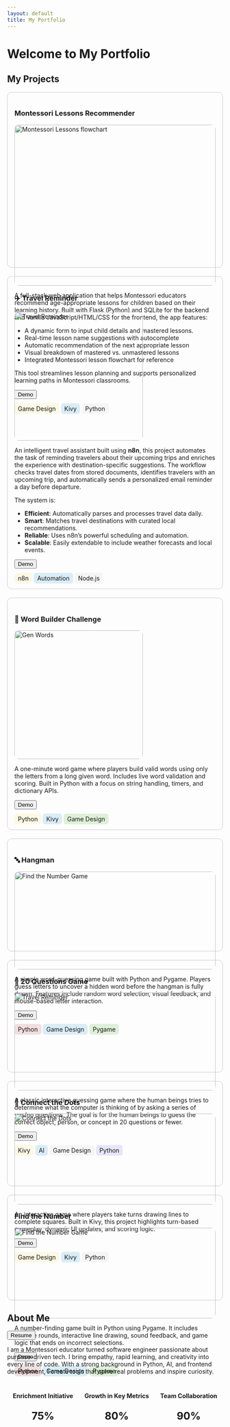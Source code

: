 ```yaml
---
layout: default
title: My Portfolio
---
```


# Welcome to My Portfolio

## My Projects

<div style="display: grid; grid-template-columns: repeat(auto-fit, minmax(300px, 1fr)); gap: 20px;">


 <!-- Another Project Card -->
  <div style="border: 1px solid #ccc; border-radius: 10px; padding: 16px;">
    <h3>Montessori Lessons Recommender</h3>
    <img src="MontessoriLessons.png" alt="Montessori Lessons flowchart" style="width: 100%; border-radius: 10px;">
    <p>A full-stack web application that helps Montessori educators recommend age-appropriate lessons for children based on their learning history. Built with Flask (Python) and SQLite for the backend and vanilla JavaScript/HTML/CSS for the frontend, the app features:</p>
    <ul>
      <li>A dynamic form to input child details and mastered lessons.</li>
      <li>Real-time lesson name suggestions with autocomplete</li>
      <li>Automatic recommendation of the next appropriate lesson</li>
      <li>Visual breakdown of mastered vs. unmastered lessons</li>
      <li>Integrated Montessori lesson flowchart for reference</li>
    </ul>
    <p>This tool streamlines lesson planning and supports personalized learning paths in Montessori classrooms.</p>
    <p>
      <button onclick="document.getElementById('demo1').style.display='block'">Demo</button>
    </p>
    <div id="demo1" style="display:none;">
      <video width="100%" height="auto" controls muted autoplay>
        <source src="MontessoriLessonsDemo.mov" type="video/mp4">
        Your browser does not support the video tag.
      </video>
    </div>
    <div style="margin-top: 8px;">
      <span style="background: #fcf8e3; padding: 4px 8px; border-radius: 6px;">Game Design</span>
      <span style="background: #d9edf7; padding: 4px 8px; border-radius: 6px;">Kivy</span>
      <span style="background: #f5f5f5; padding: 4px 8px; border-radius: 6px;">Python</span>
    </div>
  </div>


  
  <!-- Another Project Card -->
  <div style="border: 1px solid #ccc; border-radius: 10px; padding: 16px;">
    <h3>✈️ Travel Reminder</h3>
    <img src="TravelReminder.png" alt="Travel Reminder" width="300" style="border-radius: 10px;">
    <p>An intelligent travel assistant built using <strong>n8n</strong>, this project automates the task of reminding travelers about their upcoming trips and enriches the experience with destination-specific suggestions. The workflow checks travel dates from stored documents, identifies travelers with an upcoming trip, and automatically sends a personalized email reminder a day before departure.</p>
    <p>The system is:</p>
    <ul>
      <li><strong>Efficient</strong>: Automatically parses and processes travel data daily.</li>
      <li><strong>Smart</strong>: Matches travel destinations with curated local recommendations.</li>
      <li><strong>Reliable</strong>: Uses n8n’s powerful scheduling and automation.</li>
      <li><strong>Scalable</strong>: Easily extendable to include weather forecasts and local events.</li>
    </ul>
    <p>
      <button onclick="document.getElementById('demo8').style.display='block'">Demo</button>
    </p>
    <div id="demo8" style="display:none;">
      <video width="100%" height="auto" controls muted autoplay>
        <source src="DemoTravelReminder.mov" type="video/mp4">
        Your browser does not support the video tag.
      </video>
    </div>
    <div style="margin-top: 8px;">
      <span style="background: #fcf8e3; padding: 4px 8px; border-radius: 6px;">n8n</span>
      <span style="background: #d9edf7; padding: 4px 8px; border-radius: 6px;">Automation</span>
      <span style="background: #f5f5f5; padding: 4px 8px; border-radius: 6px;">Node.js</span>
    </div>
  </div>

  <!-- Another Project Card -->
  <div style="border: 1px solid #ccc; border-radius: 10px; padding: 16px;">
    <h3>📝 Word Builder Challenge</h3>
    <img src="GenWords.png" alt="Gen Words" width="300" style="border-radius: 10px;">
    <p>A one-minute word game where players build valid words using only the letters from a long given word. Includes live word validation and scoring. Built in Python with a focus on string handling, timers, and dictionary APIs.</p>
    <p>
      <button onclick="document.getElementById('demo7').style.display='block'">Demo</button>
    </p>
    <div id="demo7" style="display:none;">
      <video width="100%" height="auto" controls muted autoplay>
        <source src="DemoGenWords.mov" type="video/mp4">
        Your browser does not support the video tag.
      </video>
    </div>
    <div style="margin-top: 8px;">
      <span style="background: #fcf8e3; padding: 4px 8px; border-radius: 6px;">Python</span>
      <span style="background: #d9edf7; padding: 4px 8px; border-radius: 6px;">Kivy</span>
      <span style="background: #dff0d8; padding: 4px 8px; border-radius: 6px;">Game Design</span>
    </div>
  </div>

  <!-- Project Card -->
  <div style="border: 1px solid #ccc; border-radius: 10px; padding: 16px;">
    <h3>🔤 Hangman</h3>
    <img src="hangman.png" alt="Find the Number Game" style="width: 100%; border-radius: 10px;">
    <p>A simple word-guessing game built with Python and Pygame. Players guess letters to uncover a hidden word before the hangman is fully drawn. Features include random word selection, visual feedback, and mouse-based letter interaction.</p>
    <p>
      <button onclick="document.getElementById('demo10').style.display='block'">Demo</button>
    </p>
    <div id="demo10" style="display:none;">
      <video width="100%" height="auto" controls muted autoplay>
        <source src="hangman.mp4" type="video/mp4">
        Your browser does not support the video tag.
      </video>
    </div>
    <div style="margin-top: 8px;">
      <span style="background: #f2dede; padding: 4px 8px; border-radius: 6px;">Python</span>
      <span style="background: #d9edf7; padding: 4px 8px; border-radius: 6px;">Game Design</span>
      <span style="background: #dff0d8; padding: 4px 8px; border-radius: 6px;">Pygame</span>
    </div>
  </div>

  <!-- Another Project Card -->
  <div style="border: 1px solid #ccc; border-radius: 10px; padding: 16px;">
    <h3>🧠 20 Questions Game</h3>
    <img src="20Questions.png" alt="Travel Reminder" style="width: 100%; border-radius: 10px;">
    <p>A classic interactive guessing game where the human beings tries to determine what the computer is thinking of by asking a series of yes/no questions. The goal is for the human beings to guess the correct object, person, or concept in 20 questions or fewer.</p>
    <p>
      <button onclick="document.getElementById('demo11').style.display='block'">Demo</button>
    </p>
    <div id="demo11" style="display:none;">
      <video width="100%" height="auto" controls muted autoplay>
        <source src="Demo20Questions.mov" type="video/mp4">
        Your browser does not support the video tag.
      </video>
    </div>
    <div style="margin-top: 8px;">
      <span style="background: #fcf8e3; padding: 4px 8px; border-radius: 6px;">Kivy</span>
      <span style="background: #d9edf7; padding: 4px 8px; border-radius: 6px;">AI</span>
      <span style="background: #f5f5f5; padding: 4px 8px; border-radius: 6px;">Game Design</span>
      <span style="background: #e6e6fa; padding: 4px 8px; border-radius: 6px;">Python</span>
    </div>
  </div>

  <!-- Another Project Card -->
  <div style="border: 1px solid #ccc; border-radius: 10px; padding: 16px;">
    <h3>🧠 Connect the Dots</h3>
    <img src="connectTheDots.jpeg" alt="Connect the Dots" style="width: 100%; border-radius: 10px;">
    <p>An interactive game where players take turns drawing lines to complete squares. Built in Kivy, this project highlights turn-based gameplay, dynamic UI updates, and scoring logic.</p>
    <p>
      <button onclick="document.getElementById('demo12').style.display='block'">Demo</button>
    </p>
    <div id="demo12" style="display:none;">
      <video width="100%" height="auto" controls muted autoplay>
        <source src="demoVideo.mp4" type="video/mp4">
        Your browser does not support the video tag.
      </video>
    </div>
    <div style="margin-top: 8px;">
      <span style="background: #fcf8e3; padding: 4px 8px; border-radius: 6px;">Game Design</span>
      <span style="background: #d9edf7; padding: 4px 8px; border-radius: 6px;">Kivy</span>
      <span style="background: #f5f5f5; padding: 4px 8px; border-radius: 6px;">Python</span>
    </div>
  </div>

 <!-- Project Card -->
  <div style="border: 1px solid #ccc; border-radius: 10px; padding: 16px;">
    <h3>Find the Number</h3>
    <img src="FindNumber.png" alt="Find the Number Game" style="width: 100%; border-radius: 10px;">
    <p>A number-finding game built in Python using Pygame. It includes multiple rounds, interactive line drawing, sound feedback, and game logic that ends on incorrect selections.</p>
    <p>
      <button onclick="document.getElementById('demo9').style.display='block'">Demo</button>
    </p>
    <div id="demo9" style="display:none;">
      <video width="100%" height="auto" controls muted autoplay>
        <source src="FindNumberDemo.mov" type="video/mp4">
        Your browser does not support the video tag.
      </video>
    </div>
    <div style="margin-top: 8px;">
      <span style="background: #f2dede; padding: 4px 8px; border-radius: 6px;">Python</span>
      <span style="background: #d9edf7; padding: 4px 8px; border-radius: 6px;">Game Design</span>
      <span style="background: #dff0d8; padding: 4px 8px; border-radius: 6px;">Pygame</span>
    </div>
  </div>

</div>

## About Me

<p>
  <button onclick="document.getElementById('demo7').style.display='block'">Resume</button>
</p>

<p>
  I am a Montessori educator turned software engineer passionate about purpose-driven tech. I bring empathy, rapid learning, and creativity into every line of code. With a strong background in Python, AI, and frontend development, I create tools that solve real problems and inspire curiosity.
</p>

<div style="display: flex; justify-content: space-around; text-align: center; margin-top: 20px;">
  <div>
    <h4>Enrichment Initiative</h4>
    <p style="font-size: 24px; font-weight: bold;">75%</p>
  </div>
  <div>
    <h4>Growth in Key Metrics</h4>
    <p style="font-size: 24px; font-weight: bold;">80%</p>
  </div>
  <div>
    <h4>Team Collaboration</h4>
    <p style="font-size: 24px; font-weight: bold;">90%</p>
  </div>
</div>
